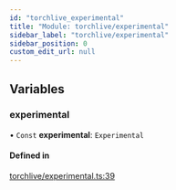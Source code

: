 ```yaml
---
id: "torchlive_experimental"
title: "Module: torchlive/experimental"
sidebar_label: "torchlive/experimental"
sidebar_position: 0
custom_edit_url: null
---
```


## Variables

### experimental

• `Const` **experimental**: `Experimental`

#### Defined in

[torchlive/experimental.ts:39](https://github.com/facebookresearch/playtorch/blob/a729413/react-native-pytorch-core/src/torchlive/experimental.ts#L39)

